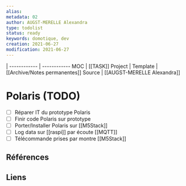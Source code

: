 ```yaml
---
alias:
metadata: 02
author: AUGST-MERELLE Alexandra
type: todolist
status: ready
keywords: domotique, dev
creation: 2021-06-27
modification: 2021-06-27
---
```

 | 
------------ | ------------
MOC | [[TASK]]
Project |
Template | [[Archive/Notes permanentes]]
Source | [[AUGST-MERELLE Alexandra]]
# Polaris (TODO)
- [ ] Réparer IT du prototype Polaris
- [ ] Finir code Polaris sur prototype
- [ ] Porter/Installer Polaris sur [[M5Stack]]
- [ ] Log data sur [[raspi]] par écoute [[MQTT]]
- [ ] Télécommande prises par montre [[M5Stack]]
## Références
## Liens